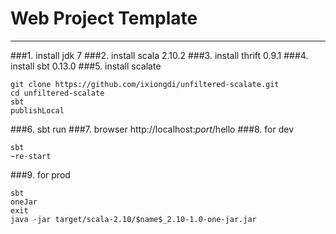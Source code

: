 # Web Project Template

---

###1. install jdk 7
###2. install scala 2.10.2
###3. install thrift 0.9.1
###4. install sbt 0.13.0
###5. install scalate
```
git clone https://github.com/ixiongdi/unfiltered-scalate.git  
cd unfiltered-scalate  
sbt
publishLocal
```
###6. sbt run
###7. browser http://localhost:$port$/hello
###8. for dev
```
sbt  
~re-start
```
###9. for prod
```
sbt  
oneJar  
exit  
java -jar target/scala-2.10/$name$_2.10-1.0-one-jar.jar
```
